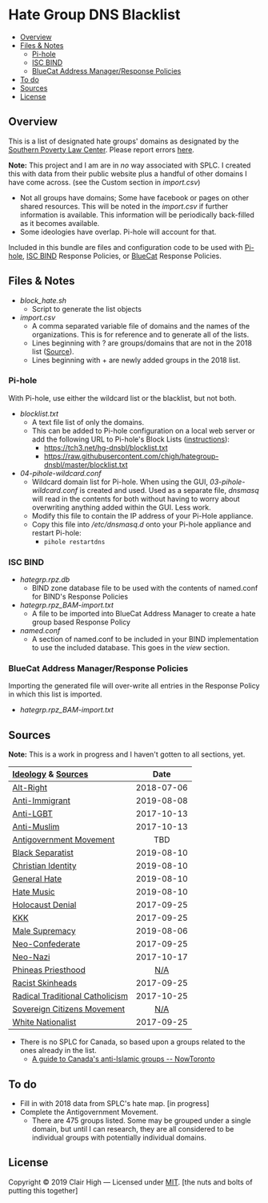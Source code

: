 # Hate Group DNS Blacklist

* [Overview](#overview)
* [Files & Notes](#files--notes)
	* [Pi-hole](#pi-hole)
	* [ISC BIND](#isc-bind)
	* [BlueCat Address Manager/Response Policies](#bluecat-address-managerresponse-policies)
* [To do](#to-do)
* [Sources](#sources)
* [License](#license)

## Overview
This is a list of designated hate groups' domains as designated by the [Southern Poverty Law Center](http://splcenter.org).
Please report errors [here](https://github.com/chigh/hategroup-dnsbl/issues).

**Note:** This project and I am are in *no* way associated with SPLC. I created this with data from their public website plus a handful of other domains I have come across. (see the Custom section in *import.csv*)

* Not all groups have domains; Some have facebook or pages on other shared resources. This will be noted in the *import.csv* if further information is available. This information will be periodically back-filled as it becomes available.
* Some ideologies have overlap. Pi-hole will account for that. 

Included in this bundle are files and configuration code to be used with [Pi-hole](https://pi-hole.net), [ISC BIND](https://isc.org) Response Policies, or [BlueCat](https://bluecatnetworks.com) Response Policies.

## Files & Notes 
* *block_hate.sh*
	* Script to generate the list objects
* *import.csv*
	* A comma separated variable file of domains and the names of the organizations. This is for reference and to generate all of the lists.
    * Lines beginning with ? are groups/domains that are not in the 2018 list ([Source](https://www.splcenter.org/hate-map)).
    * Lines beginning with + are newly added groups in the 2018 list.

### Pi-hole
With Pi-hole, use either the wildcard list or the blacklist, but not both. 

* *blocklist.txt*
	* A text file list of only the domains.
	* This can be added to Pi-hole configuration on a local web server or add the following URL to Pi-hole's Block Lists ([instructions](https://github.com/pi-hole/pi-hole/wiki/Customising-sources-for-ad-lists)):
		* https://tch3.net/hg-dnsbl/blocklist.txt
		* https://raw.githubusercontent.com/chigh/hategroup-dnsbl/master/blocklist.txt
* *04-pihole-wildcard.conf*
	* Wildcard domain list for Pi-hole. When using the GUI, *03-pihole-wildcard.conf* is created and used. Used as a separate file, *dnsmasq* will read in the contents for both without having to worry about overwriting anything added within the GUI. Less work.
    * Modify this file to contain the IP address of your Pi-Hole appliance.
	* Copy this file into */etc/dnsmasq.d* onto your Pi-hole appliance and restart Pi-hole: 
		* `pihole restartdns`

### ISC BIND
* *hategrp.rpz.db*
	* BIND zone database file to be used with the contents of named.conf for BIND's Response Policies
* *hategrp.rpz_BAM-import.txt*
	* A file to be imported into BlueCat Address Manager to create a hate group based Response Policy
* *named.conf*
	* A section of named.conf to be included in your BIND implementation to use the included database. This goes in the *view* section.

### BlueCat Address Manager/Response Policies
Importing the generated file will over-write all entries in the Response Policy in which this list is imported.

* *hategrp.rpz_BAM-import.txt*

## Sources 

**Note:** This is a work in progress and I haven't gotten to all sections, yet.

| [Ideology] & [Sources]            | Date     |
| :--                               | :--:     |
| [Alt-Right]                       |2018-07-06|
| [Anti-Immigrant]                  |2019-08-08|
| [Anti-LGBT]                       |2017-10-13|
| [Anti-Muslim]                     |2017-10-13|
| [Antigovernment Movement]         |TBD|
| [Black Separatist]  		        |2019-08-10|
| [Christian Identity] 		        |2019-08-10|
| [General Hate]                    |2019-08-10|
| [Hate Music]                      |2019-08-10|
| [Holocaust Denial]                |2017-09-25|
| [KKK]                             |2017-09-25|
| [Male Supremacy]                  |2019-08-06|
| [Neo-Confederate]                 |2017-09-25|
| [Neo-Nazi]                        |2017-10-17|
| [Phineas Priesthood]              |[N/A]|
| [Racist Skinheads]                |2017-09-25|
| [Radical Traditional Catholicism] |2017-10-25|
| [Sovereign Citizens Movement]     |[N/A]|
| [White Nationalist]               |2017-09-25|

* There is no SPLC for Canada, so based upon a groups related to the ones already in the list.
	* [A guide to Canada's anti-Islamic groups -- NowToronto](https://nowtoronto.com/news/canada-islamophobic-groups/)


## To do

* Fill in with 2018 data from SPLC's hate map. [in progress]
* Complete the Antigovernment Movement.
	* There are 475 groups listed. Some may be grouped under a single domain, but until I can research, they are all considered to be individual groups with potentially individual domains.

## License
Copyright &copy; 2019 Clair High &mdash; Licensed under [MIT](https://raw.githubusercontent.com/chigh/hategroup-dnsbl/master/LICENSE.md).
[the nuts and bolts of putting this together]

[N/A]:  # "No specific groups are listed or found for this ideology."
[next]: # "This is next on the list to be done."
[sources]: https://www.splcenter.org/fighting-hate
[ideology]: https://www.splcenter.org/fighting-hate/extremist-files/ideology
[alt-right]: https://www.splcenter.org/fighting-hate/extremist-files/ideology/alt-right
[anti-immigrant]: https://www.splcenter.org/fighting-hate/extremist-files/ideology/anti-immigrant
[anti-lgbt]: https://www.splcenter.org/fighting-hate/extremist-files/ideology/anti-lgbt
[anti-muslim]: https://www.splcenter.org/fighting-hate/extremist-files/ideology/anti-muslim
[antigovernment movement]: https://www.splcenter.org/fighting-hate/extremist-files/ideology/antigovernment
[black separatist]: https://www.splcenter.org/fighting-hate/extremist-files/ideology/black-separatist
[christian identity]: https://www.splcenter.org/fighting-hate/extremist-files/ideology/christian-identity
[general hate]: https://www.splcenter.org/fighting-hate/extremist-files/ideology/general-hate
[hate music]: https://www.splcenter.org/fighting-hate/extremist-files/ideology/hate-music
[holocaust denial]: https://www.splcenter.org/fighting-hate/extremist-files/ideology/holocaust-denial
[kkk]: https://www.splcenter.org/fighting-hate/extremist-files/ideology/ku-klux-klan
[male supremacy]: https://www.splcenter.org/fighting-hate/extremist-files/ideology/male-supremacy
[neo-confederate]: https://www.splcenter.org/fighting-hate/extremist-files/ideology/neo-confederate
[neo-nazi]: https://www.splcenter.org/fighting-hate/extremist-files/ideology/neo-nazi
[phineas priesthood]: https://www.splcenter.org/fighting-hate/extremist-files/ideology/phineas-priesthood
[racist skinheads]: https://www.splcenter.org/fighting-hate/extremist-files/ideology/racist-skinhead
[radical traditional catholicism]: https://www.splcenter.org/fighting-hate/extremist-files/ideology/radical-traditional-catholicism
[sovereign citizens movement]: https://www.splcenter.org/fighting-hate/extremist-files/ideology/sovereign-citizens-movement
[white nationalist]: https://www.splcenter.org/fighting-hate/extremist-files/ideology/white-nationalist

